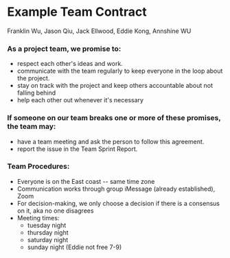 # Example Team Contract

Franklin Wu, Jason Qiu, Jack Ellwood, Eddie Kong, Annshine WU

### As a project team, we promise to:
 * respect each other's ideas and work.
 * communicate with the team regularly to keep everyone in the loop about the project.
 * stay on track with the project and keep others accountable about not falling behind
 * help each other out whenever it's necessary

### If someone on our team breaks one or more of these promises, the team may:
 * have a team meeting and ask the person to follow this agreement.
 * report the issue in the Team Sprint Report.


### Team Procedures:
 * Everyone is on the East coast -- same time zone
 * Communication works through group iMessage (already established), Zoom
 * For decision-making, we only choose a decision if there is a consensus on it, aka
    no one disagrees
 * Meeting times:
    - tuesday night
    - thursday night
    - saturday night
    - sunday night (Eddie not free 7-9)
   